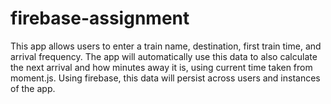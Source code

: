 # firebase-assignment

This app allows users to enter a train name, destination, first train time, and arrival frequency. The app will automatically use this data to also calculate the next arrival and how minutes away it is, using current time taken from moment.js. Using firebase, this data will persist across users and instances of the app.